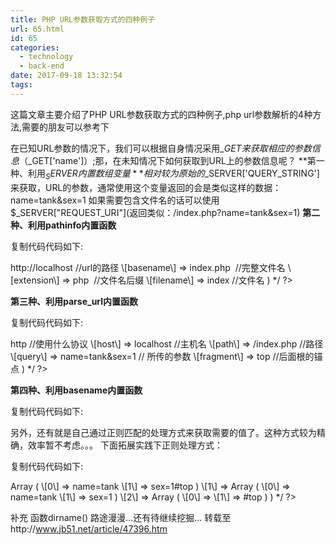 ```yaml
---
title: PHP URL参数获取方式的四种例子
url: 65.html
id: 65
categories:
  - technology
  - back-end
date: 2017-09-18 13:32:54
tags:
---
```


这篇文章主要介绍了PHP URL参数获取方式的四种例子,php url参数解析的4种方法,需要的朋友可以参考下

在已知URL参数的情况下，我们可以根据自身情况采用$\_GET来获取相应的参数信息（$\_GET\['name'\]）;那，在未知情况下如何获取到URL上的参数信息呢？ **第一种、利用$_SERVER内置数组变量** 相对较为原始的$\_SERVER\['QUERY\_STRING'\]来获取，URL的参数，通常使用这个变量返回的会是类似这样的数据：name=tank&sex=1 如果需要包含文件名的话可以使用$\_SERVER\["REQUEST\_URI"\](返回类似：/index.php?name=tank&sex=1) **第二种、利用pathinfo内置函数**

复制代码代码如下:

<?php $test = pathinfo("http://localhost/index.php"); print_r($test); /* 结果如下 Array ( \[dirname\] => http://localhost //url的路径 \[basename\] => index.php  //完整文件名 \[extension\] => php  //文件名后缀 \[filename\] => index //文件名 ) */ ?>

**第三种、利用parse_url内置函数**

复制代码代码如下:

<?php $test = parse\_url("http://localhost/index.php?name=tank&sex=1#top"); print\_r($test); /* 结果如下 Array ( \[scheme\] => http //使用什么协议 \[host\] => localhost //主机名 \[path\] => /index.php //路径 \[query\] => name=tank&sex=1 // 所传的参数 \[fragment\] => top //后面根的锚点 ) */ ?>

**第四种、利用basename内置函数**

复制代码代码如下:

<?php $test = basename("http://localhost/index.php?name=tank&sex=1#top"); echo $test; /* 结果如下 index.php?name=tank&sex=1#top */ ?>

另外，还有就是自己通过正则匹配的处理方式来获取需要的值了。这种方式较为精确，效率暂不考虑。。。 下面拓展实践下正则处理方式：

复制代码代码如下:

<?php preg\_match\_all("/(\\w+=\\w+)(#\\w+)?/i","http://localhost/index.php?name=tank&sex=1#top",$match); print_r($match); /* 结果如下 Array ( \[0\] => Array ( \[0\] => name=tank \[1\] => sex=1#top ) \[1\] => Array ( \[0\] => name=tank \[1\] => sex=1 ) \[2\] => Array ( \[0\] => \[1\] => #top ) ) */ ?>

补充 函数dirname() 路途漫漫...还有待继续挖掘... 转载至http://www.jb51.net/article/47396.htm